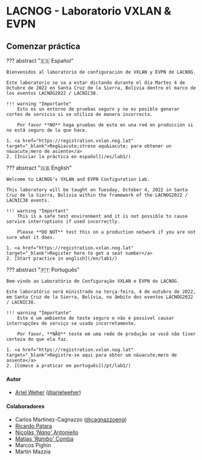 # LACNOG - Laboratorio VXLAN & EVPN

## Comenzar práctica

??? abstract "🇪🇸 Español"

    Bienvenidos al laboratorio de configuración de VXLAN y EVPN de LACNOG.

    Este laboratorio se va a estar dictando durante el día Martes 4 de Octubre de 2022 en Santa Cruz de la Sierra, Bolivia dentro el marco de los eventos LACNOG2022 / LACNIC38.

    !!! warning "Importante"
        Esto es un entorno de pruebas seguro y no es posible generar cortes de servicio si se utiliza de manera incorrecta.

        Por favor **NO** haga pruebas de esto en una red en producción si no está seguro de lo que hace.

    1. <a href="https://registration.vxlan.nog.lat" target="_blank">Reg&iacute;strese aqu&iacute; para obtener un n&uacute;mero de asiento</a>
    2. [Iniciar la práctica en español](/es/lab1/)

??? abstract "🇬🇧 English"

    Welcome to LACNOG's VXLAN and EVPN Configuration Lab.

    This laboratory will be taught on Tuesday, October 4, 2022 in Santa Cruz de la Sierra, Bolivia within the framework of the LACNOG2022 / LACNIC38 events.

    !!! warning "Important"
        This is a safe test environment and it is not possible to cause service interruptions if used incorrectly.

        Please **DO NOT** test this on a production network if you are not sure what it does.

    1. <a href="https://registration.vxlan.nog.lat" target="_blank">Register here to get a seat number</a>
    2. [Start practice in english](/en/lab1/)

??? abstract "🇵🇹 Português"

    Bem-vindo ao Laboratório de Configuração VXLAN e EVPN do LACNOG.

    Este laboratório será ministrado na terça-feira, 4 de outubro de 2022, em Santa Cruz de la Sierra, Bolívia, no âmbito dos eventos LACNOG2022 / LACNIC38.

    !!! warning "Importante"
        Este é um ambiente de teste seguro e não é possível causar interrupções de serviço se usado incorretamente.

        Por favor, **NÃO** teste em uma rede de produção se você não tiver certeza do que ela faz.

    1. <a href="https://registration.vxlan.nog.lat" target="_blank">Registre-se aqui para obter um n&uacute;mero de assento</a>
    2. [Comece a praticar em português](/pt/lab1/)

#### Autor

* [Ariel Weher](https://weher.net) ([@arielweher](https://twitter.com/arielweher))

#### Colaboradores

* Carlos Martinez-Cagnazzo ([@cagnazzoeng](https://twitter.com/cagnazzoeng))
* [Ricardo Patara](https://icannwiki.org/Ricardo_Patara)
* [Nicolás *'Nano'* Antoniello](https://github.com/as65007)
* [Matías *'Rambo'* Comba](https://github.com/maticomba)
* Marcos Pighin
* Martín Mazzia

